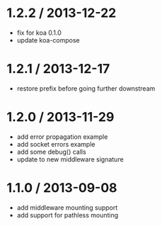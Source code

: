 
1.2.2 / 2013-12-22
==================

 * fix for koa 0.1.0
 * update koa-compose

1.2.1 / 2013-12-17
==================

 * restore prefix before going further downstream

1.2.0 / 2013-11-29
==================

 * add error propagation example
 * add socket errors example
 * add some debug() calls
 * update to new middleware signature

1.1.0 / 2013-09-08 
==================

 * add middleware mounting support
 * add support for pathless mounting

